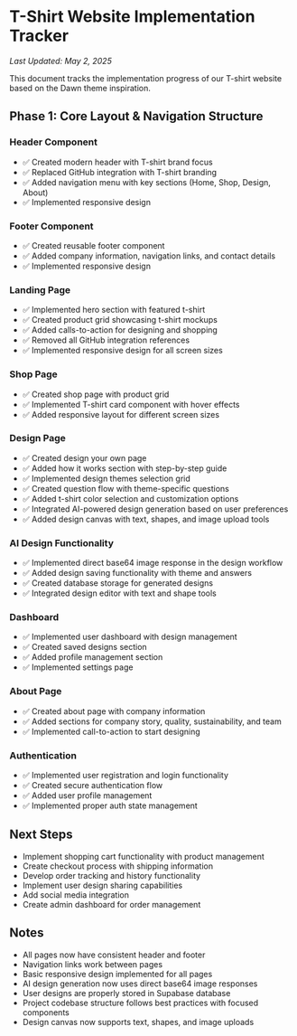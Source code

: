 
# T-Shirt Website Implementation Tracker

*Last Updated: May 2, 2025*

This document tracks the implementation progress of our T-shirt website based on the Dawn theme inspiration.

## Phase 1: Core Layout & Navigation Structure

### Header Component
- ✅ Created modern header with T-shirt brand focus
- ✅ Replaced GitHub integration with T-shirt branding
- ✅ Added navigation menu with key sections (Home, Shop, Design, About)
- ✅ Implemented responsive design

### Footer Component
- ✅ Created reusable footer component
- ✅ Added company information, navigation links, and contact details
- ✅ Implemented responsive design

### Landing Page
- ✅ Implemented hero section with featured t-shirt
- ✅ Created product grid showcasing t-shirt mockups 
- ✅ Added calls-to-action for designing and shopping
- ✅ Removed all GitHub integration references
- ✅ Implemented responsive design for all screen sizes

### Shop Page
- ✅ Created shop page with product grid
- ✅ Implemented T-shirt card component with hover effects
- ✅ Added responsive layout for different screen sizes

### Design Page
- ✅ Created design your own page
- ✅ Added how it works section with step-by-step guide
- ✅ Implemented design themes selection grid
- ✅ Created question flow with theme-specific questions
- ✅ Added t-shirt color selection and customization options
- ✅ Integrated AI-powered design generation based on user preferences
- ✅ Added design canvas with text, shapes, and image upload tools

### AI Design Functionality
- ✅ Implemented direct base64 image response in the design workflow
- ✅ Added design saving functionality with theme and answers
- ✅ Created database storage for generated designs
- ✅ Integrated design editor with text and shape tools

### Dashboard
- ✅ Implemented user dashboard with design management
- ✅ Created saved designs section
- ✅ Added profile management section
- ✅ Implemented settings page

### About Page
- ✅ Created about page with company information
- ✅ Added sections for company story, quality, sustainability, and team
- ✅ Implemented call-to-action to start designing

### Authentication
- ✅ Implemented user registration and login functionality
- ✅ Created secure authentication flow
- ✅ Added user profile management
- ✅ Implemented proper auth state management

## Next Steps
- Implement shopping cart functionality with product management
- Create checkout process with shipping information
- Develop order tracking and history functionality
- Implement user design sharing capabilities
- Add social media integration
- Create admin dashboard for order management

## Notes
- All pages now have consistent header and footer
- Navigation links work between pages
- Basic responsive design implemented for all pages
- AI design generation now uses direct base64 image responses
- User designs are properly stored in Supabase database
- Project codebase structure follows best practices with focused components
- Design canvas now supports text, shapes, and image uploads

